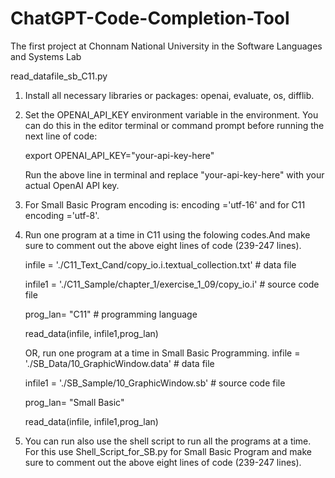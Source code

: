 # ChatGPT-Code-Completion-Tool
The first project at Chonnam National University in the Software Languages and Systems Lab

read_datafile_sb_C11.py
1. Install all necessary libraries or packages: openai, evaluate, os, difflib.
   
2. Set the OPENAI_API_KEY environment variable in the environment. You can do this in the editor terminal or command prompt before running the next line of code:
   
   export OPENAI_API_KEY="your-api-key-here"
   
   Run the above line in terminal and replace "your-api-key-here" with your actual OpenAI API key.
3. For Small Basic Program encoding is: encoding ='utf-16' and for C11 encoding ='utf-8'.
   
4. Run one program at a time in C11 using the folowing codes.And make sure to comment out the above eight lines of code (239-247 lines).

   infile = './C11_Text_Cand/copy_io.i.textual_collection.txt' # data file
   
   infile1 = './C11_Sample/chapter_1/exercise_1_09/copy_io.i'   # source code file
   
   prog_lan= "C11"            # programming language
   
   read_data(infile, infile1,prog_lan)

   OR, run one program at a time in Small Basic Programming.
   infile = './SB_Data/10_GraphicWindow.data' # data file 

   infile1 = './SB_Sample/10_GraphicWindow.sb'   # source code file

   prog_lan= "Small Basic"

   read_data(infile, infile1,prog_lan)
   
5. You can run also use the shell script to run all the programs at a time. For this use Shell_Script_for_SB.py for Small Basic Program and make sure to comment out the above eight lines of code (239-247 lines).
